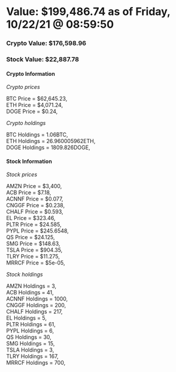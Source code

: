 # Value: $199,486.74 as of Friday, 10/22/21 @ 08:59:50 

### Crypto Value: $176,598.96

### Stock Value: $22,887.78

#### Crypto Information 
*Crypto prices* 

BTC Price = $62,645.23,  
ETH Price = $4,071.24,  
DOGE Price = $0.24,  


*Crypto holdings* 

BTC Holdings = 1.06BTC,  
ETH Holdings = 26.960005962ETH,  
DOGE Holdings = 1809.826DOGE,  


#### Stock Information 

*Stock prices* 

AMZN Price = $3,400,  
ACB Price = $7.18,  
ACNNF Price = $0.077,  
CNGGF Price = $0.238,  
CHALF Price = $0.593,  
EL Price = $323.46,  
PLTR Price = $24.585,  
PYPL Price = $245.6548,  
QS Price = $24.125,  
SMG Price = $148.63,  
TSLA Price = $904.35,  
TLRY Price = $11.275,  
MRRCF Price = $5e-05,  


*Stock holdings* 

AMZN Holdings = 3,  
ACB Holdings = 41,  
ACNNF Holdings = 1000,  
CNGGF Holdings = 200,  
CHALF Holdings = 217,  
EL Holdings = 5,  
PLTR Holdings = 61,  
PYPL Holdings = 6,  
QS Holdings = 30,  
SMG Holdings = 15,  
TSLA Holdings = 3,  
TLRY Holdings = 167,  
MRRCF Holdings = 700,  


